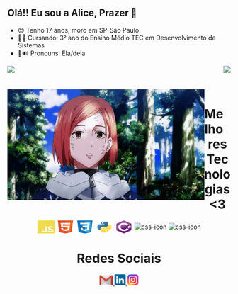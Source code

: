 ## Olá!! Eu sou a Alice, Prazer 👋

- 😊 Tenho 17 anos, moro em SP-São Paulo
- 👩‍💻 Cursando: 3° ano do Ensino Médio TEC em Desenvolvimento de Sistemas
- 🎀🔊 Pronouns: Ela/dela

<div>
  
  <img  height="180em" src="https://github-readme-stats.vercel.app/api?username=Aliceindev&show_icons=true&theme=dracula&include_all_commits=true&count_private=true"/>
  <img align="right" height="150em" src="https://github-readme-stats.vercel.app/api/top-langs/?username=Aliceindev&layout=compact&langs_count=16&theme=dracula"/>
</div>
<br>

<div  align="center"> 
  <div style="display: inline_block"><br>
    <img align="left" height="250" alt="coding-time" src="jujutsu.gif">
    <h1 align="center">Melhores Tecnologias <3</h1>
    <img align="center" height="30" width="40" alt="js-icon"  src="https://raw.githubusercontent.com/devicons/devicon/master/icons/javascript/javascript-plain.svg">
    <img align="center" height="30" width="40" alt="html-icon" src="https://raw.githubusercontent.com/devicons/devicon/master/icons/html5/html5-original.svg">
    <img align="center" height="30" width="40" alt="css-icon" src="https://raw.githubusercontent.com/devicons/devicon/master/icons/css3/css3-original.svg">
    <img align="center" height="30" width="40" alt="css-icon" src="https://raw.githubusercontent.com/devicons/devicon/master/icons/python/python-original.svg">
    <img align="center" height="30" width="40" alt="css-icon" src="https://raw.githubusercontent.com/devicons/devicon/master/icons/csharp/csharp-original.svg">
    <img align="center" height="30" width="40" alt="css-icon" src="https://cdn.jsdelivr.net/gh/devicons/devicon/icons/azure/azure-original.svg">
    <img align="center" height="30" width="40" alt="css-icon" src="https://cdn.jsdelivr.net/gh/devicons/devicon/icons/arduino/arduino-original.svg">
   </div>
    
  <h1 align="center">Redes Sociais</h1>
    <a href = "mailto: alicesantoss0805@gmail.com">
      <img width="30" src="gmail.svg">
    </a>
    <a href = "https://www.linkedin.com/in/alice-santos-588a62243/">
      <img width="25" src="linkedin.svg">
    </a>
    <a href = "https://www.instagram.com/alicee_sb1/">
      <img width="25" src="instagram.png">
    </a>
</div>

